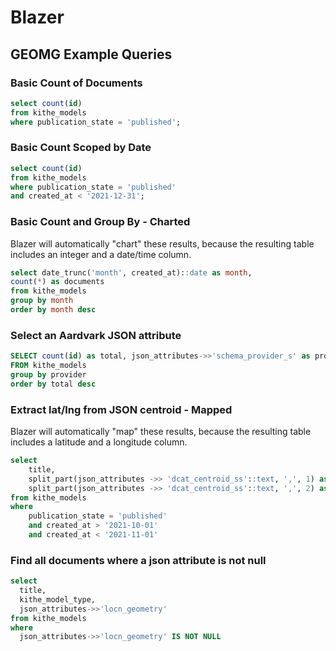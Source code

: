 # Blazer

## GEOMG Example Queries

### Basic Count of Documents

```sql
select count(id)
from kithe_models
where publication_state = 'published';
```

### Basic Count Scoped by Date

```sql
select count(id)
from kithe_models
where publication_state = 'published'
and created_at < '2021-12-31';
```

### Basic Count and Group By - Charted

Blazer will automatically "chart" these results, because the resulting table includes an integer and a date/time column.

```sql
select date_trunc('month', created_at)::date as month,
count(*) as documents
from kithe_models
group by month
order by month desc
```

### Select an Aardvark JSON attribute

```sql
SELECT count(id) as total, json_attributes->>'schema_provider_s' as provider
FROM kithe_models
group by provider
order by total desc
```

### Extract lat/lng from JSON centroid - Mapped

Blazer will automatically "map" these results, because the resulting table includes a latitude and a longitude column.

```sql
select
    title,
    split_part(json_attributes ->> 'dcat_centroid_ss'::text, ',', 1) as latitude,
    split_part(json_attributes ->> 'dcat_centroid_ss'::text, ',', 2) as longitude
from kithe_models
where
    publication_state = 'published'
    and created_at > '2021-10-01'
    and created_at < '2021-11-01'
```

### Find all documents where a json attribute is not null
```sql
select
  title,
  kithe_model_type,
  json_attributes->>'locn_geometry'
from kithe_models
where
  json_attributes->>'locn_geometry' IS NOT NULL
```  
